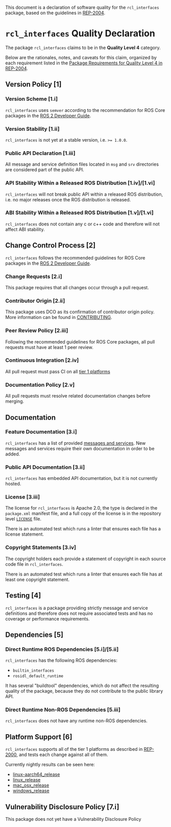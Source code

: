 This document is a declaration of software quality for the `rcl_interfaces` package, based on the guidelines in [REP-2004](https://www.ros.org/reps/rep-2004.html).

# `rcl_interfaces` Quality Declaration

The package `rcl_interfaces` claims to be in the **Quality Level 4** category.

Below are the rationales, notes, and caveats for this claim, organized by each requirement listed in the [Package Requirements for Quality Level 4 in REP-2004](https://www.ros.org/reps/rep-2004.html).

## Version Policy [1]

### Version Scheme [1.i]

`rcl_interfaces` uses `semver` according to the recommendation for ROS Core packages in the [ROS 2 Developer Guide](https://index.ros.org/doc/ros2/Contributing/Developer-Guide/#versioning).

### Version Stability [1.ii]

`rcl_interfaces` is not yet at a stable version, i.e. `>= 1.0.0`.

### Public API Declaration [1.iii]

All message and service definition files located in `msg` and `srv` directories are considered part of the public API.

### API Stability Within a Released ROS Distribution [1.iv]/[1.vi]

`rcl_interfaces` will not break public API within a released ROS distribution, i.e. no major releases once the ROS distribution is released.

### ABI Stability Within a Released ROS Distribution [1.v]/[1.vi]

`rcl_interfaces` does not contain any c or c++ code and therefore will not affect ABI stability.

## Change Control Process [2]

`rcl_interfaces` follows the recommended guidelines for ROS Core packages in the [ROS 2 Developer Guide](https://index.ros.org/doc/ros2/Contributing/Developer-Guide/#package-requirements).

### Change Requests [2.i]

This package requires that all changes occur through a pull request.

### Contributor Origin [2.ii]

This package uses DCO as its confirmation of contributor origin policy. More information can be found in [CONTRIBUTING](../CONTRIBUTING.md).

### Peer Review Policy [2.iii]

 Following the recommended guidelines for ROS Core packages, all pull requests must have at least 1 peer review.

### Continuous Integration [2.iv]

All pull request must pass CI on all [tier 1 platforms](https://www.ros.org/reps/rep-2000.html#support-tiers)

### Documentation Policy [2.v]

All pull requests must resolve related documentation changes before merging.

## Documentation

### Feature Documentation [3.i]

`rcl_interfaces` has a list of provided [messages and services](README.md).
New messages and services require their own documentation in order to be added.

### Public API Documentation [3.ii]

`rcl_interfaces` has embedded API documentation, but it is not currently hosted.

### License [3.iii]

The license for `rcl_interfaces` is Apache 2.0, the type is declared in the `package.xml` manifest file, and a full copy of the license is in the repository level [`LICENSE`](../LICENSE) file.

There is an automated test which runs a linter that ensures each file has a license statement.

### Copyright Statements [3.iv]

The copyright holders each provide a statement of copyright in each source code file in `rcl_interfaces`.

There is an automated test which runs a linter that ensures each file has at least one copyright statement.

## Testing [4]

`rcl_interfaces` is a package providing strictly message and service definitions and therefore does not require associated tests and has no coverage or performance requirements.

## Dependencies [5]

### Direct Runtime ROS Dependencies [5.i]/[5.ii]

`rcl_interfaces` has the following ROS dependencies:
* `builtin_interfaces`
* `rosidl_default_runtime`

It has several "buildtool" dependencies, which do not affect the resulting quality of the package, because they do not contribute to the public library API.

### Direct Runtime Non-ROS Dependencies [5.iii]

`rcl_interfaces` does not have any runtime non-ROS dependencies.

## Platform Support [6]

`rcl_interfaces` supports all of the tier 1 platforms as described in [REP-2000](https://www.ros.org/reps/rep-2000.html#support-tiers), and tests each change against all of them.

Currently nightly results can be seen here:
* [linux-aarch64_release](https://ci.ros2.org/view/nightly/job/nightly_linux-aarch64_release/lastBuild/testReport/rcl_interfaces/)
* [linux_release](https://ci.ros2.org/view/nightly/job/nightly_linux_release/lastBuild/testReport/rcl_interfaces/)
* [mac_osx_release](https://ci.ros2.org/view/nightly/job/nightly_osx_release/lastBuild/testReport/rcl_interfaces/)
* [windows_release](https://ci.ros2.org/view/nightly/job/nightly_win_rel/lastBuild/testReport/rcl_interfaces/)

## Vulnerability Disclosure Policy [7.i]

This package does not yet have a Vulnerability Disclosure Policy
